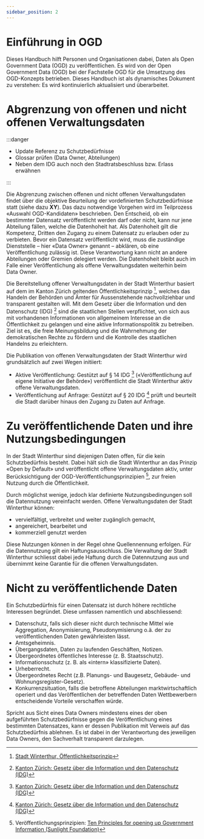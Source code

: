 ```yaml
---
sidebar_position: 2
---
```


# Einführung in OGD

Dieses Handbuch hilft Personen und Organisationen dabei, Daten als Open Government Data (OGD) zu veröffentlichen.
Es wird von der Open Government Data (OGD) bei der Fachstelle OGD für die Umsetzung des OGD-Konzepts betrieben.
Dieses Handbuch ist als dynamisches Dokument zu verstehen: Es wird kontinuierlich aktualisiert und überarbeitet.

# Abgrenzung von offenen und nicht offenen Verwaltungsdaten

:::danger

* Update Referenz zu Schutzbedürfnisse
* Glossar prüfen (Data Owner, Abteilungen)
* Neben dem IDG auch noch den Stadtratsbeschluss bzw. Erlass erwähnen

:::

Die Abgrenzung zwischen offenen und nicht offenen Verwaltungsdaten findet über die objektive Beurteilung der vordefinierten Schutzbedürfnisse statt (siehe dazu **XY**).
Das dazu notwendige Vorgehen wird im Teilprozess «Auswahl OGD-Kandidaten» beschrieben. 
Den Entscheid, ob ein bestimmter Datensatz veröffentlicht werden darf oder nicht, kann nur jene Abteilung fällen, welche die Datenhoheit hat.
Als Datenhoheit gilt die Kompetenz, Dritten den Zugang zu einem Datensatz zu erlauben oder zu verbieten.
Bevor ein Datensatz veröffentlicht wird, muss die zuständige Dienststelle – hier «Data Owner» genannt – abklären, ob eine Veröffentlichung zulässig ist.
Diese Verantwortung kann nicht an andere Abteilungen oder Gremien delegiert werden. Die Datenhoheit bleibt auch im Falle einer Veröffentlichung als offene Verwaltungsdaten weiterhin beim Data Owner. 

Die Bereitstellung offener Verwaltungsdaten in der Stadt Winterthur basiert auf dem im Kanton Zürich geltenden Öffentlichkeitsprinzip [^1], welches das Handeln der Behörden und Ämter für Aussenstehende nachvollziehbar und transparent gestalten will.
Mit dem Gesetz über die Information und den Datenschutz (IDG) [^2] sind die staatlichen Stellen verpflichtet, von sich aus mit vorhandenen Informationen von allgemeinem Interesse an die Öffentlichkeit zu gelangen und eine aktive Informationspolitik zu betreiben.
Ziel ist es, die freie Meinungsbildung und die Wahrnehmung der demokratischen Rechte zu fördern und die Kontrolle des staatlichen Handelns zu erleichtern. 

Die Publikation von offenen Verwaltungsdaten der Stadt Winterthur wird grundsätzlich auf zwei Wegen initiiert: 
- Aktive Veröffentlichung: Gestützt auf § 14 IDG [^2] («Veröffentlichung auf eigene Initiative der Behörde») veröffentlicht die Stadt Winterthur aktiv offene Verwaltungsdaten. 
- Veröffentlichung auf Anfrage: Gestützt auf § 20 IDG [^2] prüft und beurteilt die Stadt darüber hinaus den Zugang zu Daten auf Anfrage. 


# Zu veröffentlichende Daten und ihre Nutzungsbedingungen

In der Stadt Winterthur sind diejenigen Daten offen, für die kein Schutzbedürfnis besteht. 
Dabei hält sich die Stadt Winterthur an das Prinzip «Open by Default» und veröffentlicht offene Verwaltungsdaten aktiv, unter Berücksichtigung der OGD-Veröffentlichungsprinzipien [^3], zur freien Nutzung durch die Öffentlichkeit. 

Durch möglichst wenige, jedoch klar definierte Nutzungsbedingungen soll die Datennutzung vereinfacht werden. Offene Verwaltungsdaten der Stadt Winterthur können: 
- vervielfältigt, verbreitet und weiter zugänglich gemacht, 
- angereichert, bearbeitet und 
- kommerziell genutzt werden

Diese Nutzungen können in der Regel ohne Quellennennung erfolgen. 
Für die Datennutzung gilt ein Haftungsausschluss. Die Verwaltung der Stadt Winterthur schliesst dabei jede Haftung durch die Datennutzung aus und übernimmt keine Garantie für die offenen Verwaltungsdaten.

# Nicht zu veröffentlichende Daten 

Ein Schutzbedürfnis für einen Datensatz ist durch höhere rechtliche Interessen begründet. Diese umfassen namentlich und abschliessend: 
- Datenschutz, falls sich dieser nicht durch technische Mittel wie Aggregation, Anonymisierung, Pseudonymisierung o.ä. der zu veröffentlichenden Daten gewährleisten lässt. 
- Amtsgeheimnis. 
- Übergangsdaten, Daten zu laufenden Geschäften, Notizen. 
- Übergeordnetes öffentliches Interesse (z. B. Staatsschutz). 
- Informationsschutz (z. B. als «intern» klassifizierte Daten). 
- Urheberrecht. 
- Übergeordnetes Recht (z.B. Planungs- und Baugesetz, Gebäude- und Wohnungsregister-Gesetz). 
- Konkurrenzsituation, falls die betroffene Abteilungen marktwirtschaftlich operiert und das Veröffentlichen der betreffenden Daten Wettbewerbern entscheidende Vorteile verschaffen würde.

Spricht aus Sicht eines Data Owners mindestens eines der oben aufgeführten Schutzbedürfnisse gegen die Veröffentlichung eines bestimmten Datensatzes, kann er dessen Publikation mit Verweis auf das Schutzbedürfnis ablehnen.
Es ist dabei in der Verantwortung des jeweiligen Data Owners, den Sachverhalt transparent darzulegen. 


[^1]: [Stadt Winterthur, Öffentlichkeitsprinzip](https://stadt.winterthur.ch/gemeinde/verwaltung/stadtkanzlei/kommunikation-stadt-winterthur/oeffentlichkeitsprinzip-1)
[^2]: [Kanton Zürich: Gesetz über die Information und den Datenschutz (IDG)](http://www.zh.ch/internet/de/rechtliche_grundlagen/gesetze/erlass.html?Open&Ordnr=170.4)
[^3]: Veröffentlichungsprinzipien: [Ten Principles for opening up Government Information (Sunlight Foundation)](https://sunlightfoundation.com/policy/documents/ten-open-data-principles/)

